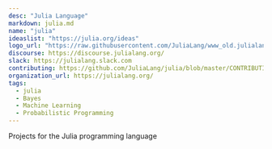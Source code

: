 ```yaml
---
desc: "Julia Language"
markdown: julia.md
name: "julia"
ideaslist: "https://julia.org/ideas"
logo_url: "https://raw.githubusercontent.com/JuliaLang/www_old.julialang.org/master/images/logo.png"
discourse: https://discourse.julialang.org/
slack: https://julialang.slack.com
contributing: https://github.com/JuliaLang/julia/blob/master/CONTRIBUTING.md
organization_url: https://julialang.org/
tags:
  - julia
  - Bayes
  - Machine Learning
  - Probabilistic Programming
---
```


Projects for the Julia programming language
